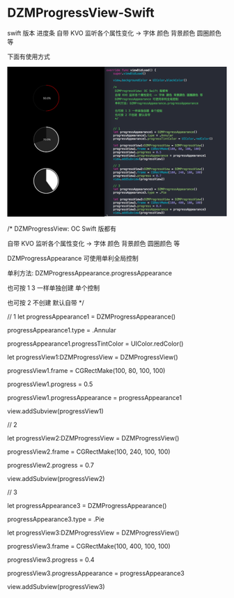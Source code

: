 # DZMProgressView-Swift

swift 版本 进度条 自带 KVO 监听各个属性变化 -> 字体 颜色 背景颜色 圆圈颜色 等

下面有使用方式

![CarouselView in action](icon.png)

/*
DZMProgressView: OC Swift 版都有

自带 KVO 监听各个属性变化 -> 字体 颜色 背景颜色 圆圈颜色 等

DZMProgressAppearance 可使用单利全局控制

单利方法: DZMProgressAppearance.progressAppearance

也可按 1 3 一样单独创建 单个控制 

也可按 2 不创建 默认自带
*/


// 1
let progressAppearance1 = DZMProgressAppearance()

progressAppearance1.type = .Annular

progressAppearance1.progressTintColor = UIColor.redColor()


let progressView1:DZMProgressView = DZMProgressView()

progressView1.frame = CGRectMake(100, 80, 100, 100)

progressView1.progress = 0.5 

progressView1.progressAppearance = progressAppearance1 

view.addSubview(progressView1) 


// 2

let progressView2:DZMProgressView = DZMProgressView()

progressView2.frame = CGRectMake(100, 240, 100, 100)

progressView2.progress = 0.7

view.addSubview(progressView2)


// 3

let progressAppearance3 = DZMProgressAppearance()

progressAppearance3.type = .Pie

let progressView3:DZMProgressView = DZMProgressView()

progressView3.frame = CGRectMake(100, 400, 100, 100)

progressView3.progress = 0.4

progressView3.progressAppearance = progressAppearance3

view.addSubview(progressView3)